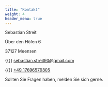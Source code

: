 ```yaml
---
title: "Kontakt"
weight: 4
header_menu: true
---
```


Sebastian Streit

&Uuml;ber den H&ouml;fen 6

37127 Meensen

{{<icon class="fa fa-envelope">}}&nbsp;[sebastian.streit90@gmail.com](mailto:sebastian.streit90@gmail.com)

{{<icon class="fa fa-phone">}}&nbsp;[+49 17696579805](tel:+4917696579805)

Sollten Sie Fragen haben, melden Sie sich gerne.
